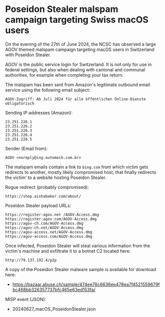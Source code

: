 # Poseidon Stealer malspam campaign targeting Swiss macOS users

On the evening of the 27th of June 2024, the NCSC has observed a large AGOV  themed malspam campaign targeting macOS users in Switzerland with Poseidon Stealer.  

AGOV is the public service login for Switzerland. It is not only for use in  federal settings, but also when dealing with cantonal and communal  authorities, for example when completing your tax return.

The malspam has been sent from Amazon's legitimate outbound email service using the following email subject:

```
AGOV-Zugriff: Ab Juli 2024 für alle öffentlichen Online-Dienste obligatorisch
```

Sending IP addresses (Amazon):

```
23.251.226.1
23.251.226.2
23.251.226.3
23.251.226.4
23.251.226.5
```

Sender (Email from):
```
AGOV <noreply@ing.automech.com.br>
```

The malspam emails contain a link to `bing.com` from which victim gets redirects to another, mostly likely compromised host,  that finally redirects the victim' to a website hosting Poseidon  Stealer.

Rogue redirect (probably compromised):

```
https://shop.aishabaker.com/about/
```

Poseidon Stealer payload URLs:

```
https://register-agov.net /AGOV-Access.dmg
https://register-agov.com/AGOV-Access.dmg
https://agov-ch.com/AGOV-Access.dmg
https://agov-ch.net/AGOV-Access.dmg
https://agov-access.net/AGOV-Access.dmg
https://agov-access.com/AGOV-Access.dmg
```

Once infected, Poseidon Stealer will steal various information from the  victim's machine and exfiltrate it to a botnet C2 located here:

```
http://79.137.192.4/p2p
```

A copy of the Poseidon Stealer malware sample is available for download here:

* https://bazaar.abuse.ch/sample/474ee78c6636ee478ea7f4521559679fbc468bb326357737bfc465e63ed153fa/

MISP event (JSON):

* 20240627_macOS_PoseidonStealer.json
